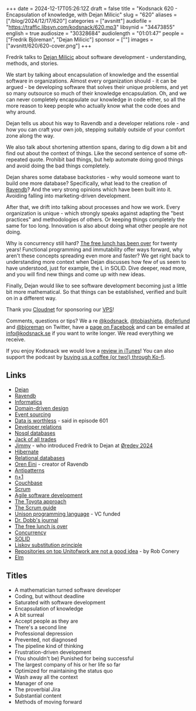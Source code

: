 +++
date = 2024-12-17T05:26:12Z
draft = false
title = "Kodsnack 620 - Encapsulation of knowledge, with Dejan Milicic"
slug = "620"
aliases = ["/blog/2024/12/17/620"]
categories = ["avsnitt"]
audiofile = "https://traffic.libsyn.com/kodsnack/620.mp3"
libsynid = "34473855"
english = true
audiosize = "30328684"
audiolength = "01:01:47"
people = ["Fredrik Björeman", "Dejan Milicic"]
sponsor = [""]
images = ["avsnitt/620/620-cover.png"]
+++

Fredrik talks to [Dejan Milicic](https://www.linkedin.com/in/dejanmilicic/) about software development - understanding, methods, and stories.

We start by talking about encapsulation of knowledge and the essential software in organizations. Almost every organization should - it can be argued - be developing software that solves their unique problems, and yet so many outsource so much of their knowledge encapsulation. Oh, and we can never completely encapsulate our knowledge in code either, so all the more reason to keep people who actually know what the code does and why around.

Dejan tells us about his way to Ravendb and a developer relations role - and how you can craft your own job, stepping suitably outside of your comfort zone along the way.

We also talk about shortening attention spans, daring to dig down a bit and find out about the context of things. Like the second sentence of some oft-repeated quote. Prohibit bad things, but help automate doing good things and avoid doing the bad things completely.

Dejan shares some database backstories - why would someone want to build one more database? Specifically, what lead to the creation of [Ravendb](https://ravendb.net/?utm_source=podcast&utm_medium=audio&utm_campaign=podcast_campaign_name&utm_content=episode_1)? And the very strong opinions which have been built into it. Avoiding falling into marketing-driven development.

After that, we drift into talking about processes and how we work. Every organization is unique - which strongly speaks against adapting the "best practices" and methodologies of others. Or keeping things completely the same for too long. Innovation is also about doing what other people are not doing.

Why is concurrency still hard? [The free lunch has been over](https://www.cs.utexas.edu/~lin/cs380p/Free_Lunch.pdf) for twenty years! Functional programming and immutability offer ways forward, why aren't these concepts spreading even more and faster? We get right back to understanding more context when Dejan discusses how few of us seem to have understood, just for example, the L in SOLID. Dive deeper, read more, and you will find new things and come up with new ideas.

Finally, Dejan would like to see software development becoming just a little bit more mathematical. So that things can be established, verified and built on in a different way.

Thank you [Cloudnet](http://www.cloudnet.se) for sponsoring our [VPS](http://en.wikipedia.org/wiki/Virtual_private_server)!

Comments, questions or tips? We a	re [@kodsnack](https://www.twitter.com/kodsnack), [@tobiashieta](https://www.twitter.com/tobiashieta), [@oferlund](https://twitter.com/oferlund) and [@bjoreman](https://www.twitter.com/bjoreman) on Twitter, have a [page on Facebook](https://www.facebook.com/kodsnack) and can be emailed at [info@kodsnack.se](mailto:info@kodsnack.se) if you want to write longer. We read everything we receive.

If you enjoy Kodsnack we would love a [review in iTunes](http://itunes.apple.com/se/podcast/kodsnack/id561631498?l=en)! You can also support the podcast by <a href="https://ko-fi.com/kodsnack" rel="payment">buying us a coffee (or two!) through Ko-fi</a>.

## Links ##
* [Dejan](https://www.linkedin.com/in/dejanmilicic/)
* [Ravendb](https://ravendb.net/?utm_source=podcast&utm_medium=audio&utm_campaign=podcast_campaign_name&utm_content=episode_1)
* [Informatics](https://en.wikipedia.org/wiki/Informatics)
* [Domain-driven design](https://en.wikipedia.org/wiki/Domain-driven_design)
* [Event sourcing](https://en.wikipedia.org/wiki/Event-driven_architecture)
* [Data is worthless](https://kodsnack.se/601/) - said in episode 601
* [Developer relations](https://en.wikipedia.org/wiki/Developer_relations)
* [Nosql databases](https://en.wikipedia.org/wiki/NoSQL)
* [Jack of all trades](https://medium.com/multi-passionate-joi/the-next-time-someone-calls-you-a-jack-of-all-trades-master-of-none-tell-them-thats-not-the-20b6e709b6f0)
* [Jimmy](https://engstromjimmy.com/) - who introduced Fredrik to Dejan at [Øredev 2024](https://oredev.org/)
* [Hibernate](https://en.wikipedia.org/wiki/Hibernate_%28framework%29)
* [Relational databases](https://en.wikipedia.org/wiki/Relational_database)
* [Oren Eini](https://ayende.com/blog/) - creator of Ravendb
* [Antipatterns](https://en.wikipedia.org/wiki/Anti-pattern)
* [n+1](https://www.baeldung.com/cs/orm-n-plus-one-select-problem)
* [Couchbase](https://en.wikipedia.org/wiki/Couchbase,_Inc.)
* [Scrum](https://en.wikipedia.org/wiki/Scrum_%28software_development%29)
* [Agile software development](https://en.wikipedia.org/wiki/Agile_software_development)
* [The Toyota approach](https://en.wikipedia.org/wiki/The_Toyota_Way)
* [The Scrum guide](https://scrumguides.org/)
* [Unison programming language](https://www.unison-lang.org/) - VC funded
* [Dr. Dobb's journal](https://en.wikipedia.org/wiki/Dr._Dobb%27s_Journal)
* [The free lunch is over](https://www.cs.utexas.edu/~lin/cs380p/Free_Lunch.pdf)
* [Concurrency](https://en.wikipedia.org/wiki/Concurrency_%28computer_science%29)
* [SOLID](https://en.wikipedia.org/wiki/SOLID)
* [Liskov substitution principle](https://en.wikipedia.org/wiki/Liskov_substitution_principle)
* [Repositories on top Unitofwork are not a good idea](https://bigmachine.io/opinion/repositories-and-unitofwork-are-not-a-good-idea) - by Rob Conery
* [Elm](https://en.wikipedia.org/wiki/Elm_%28programming_language%29)

## Titles ##
* A mathematician turned software developer
* Coding, but without deadline
* Saturated with software development
* Encapsulation of knowledge
* A bit surreal
* Accept people as they are
* There's a second line
* Professional depression
* Prevented, not diagnosed
* The pipeline kind of thinking
* Frustration-driven development
* (You shouldn't be) Punished for being successful
* The largest company of his or her life so far
* Optimized for maintaining the status quo
* Wash away all the context
* Manager of one
* The proverbial Jira
* Substantial content
* Methods of moving forward